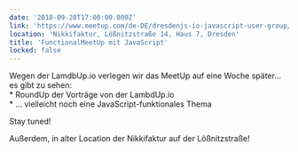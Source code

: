```yaml
---
date: '2018-09-20T17:00:00.000Z'
link: 'https://www.meetup.com/de-DE/dresdenjs-io-javascript-user-group/events/xjdvpnyxmbrb/'
location: 'Nikkifaktur, Lößnitzstraße 14, Haus 7, Dresden'
title: 'FunctionalMeetUp mit JavaScript'
locked: false
---
```

Wegen der LamdbUp.io verlegen wir das MeetUp auf eine Woche später... es gibt zu sehen:  
\* RoundUp der Vorträge von der LambdUp.io  
\* ... vielleicht noch eine JavaScript-funktionales Thema

Stay tuned!

Außerdem, in alter Location der Nikkifaktur auf der Lößnitzstraße!
